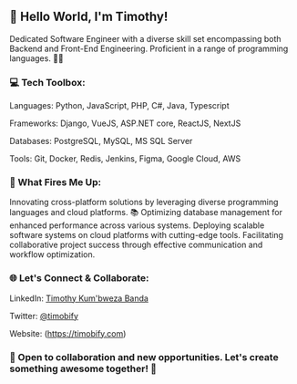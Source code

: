 ## 👋 Hello World, I'm Timothy!

Dedicated Software Engineer with a diverse skill set encompassing both Backend and Front-End Engineering. Proficient in a range of programming languages. 🌈✨

### 💻 Tech Toolbox:
Languages: Python, JavaScript, PHP, C#, Java, Typescript

Frameworks: Django, VueJS, ASP.NET core, ReactJS, NextJS

Databases: PostgreSQL, MySQL, MS SQL Server

Tools: Git, Docker, Redis, Jenkins, Figma, Google Cloud, AWS

### 🚀 What Fires Me Up:
Innovating cross-platform solutions by leveraging diverse programming languages and cloud platforms. 📚
Optimizing database management for enhanced performance across various systems.
Deploying scalable software systems on cloud platforms with cutting-edge tools.
Facilitating collaborative project success through effective communication and workflow optimization.

### 🌐 Let's Connect & Collaborate:
LinkedIn: [Timothy Kum'bweza Banda](https://mw.linkedin.com/in/timothy-kum-bweza-banda-702786115)

Twitter: [@timobify](https://twitter.com/timobify)

Website: (https://timobify.com)

### 🤝 Open to collaboration and new opportunities. Let's create something awesome together! 🚀
